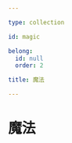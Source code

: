 ```yaml
---

type: collection

id: magic

belong:
  id: null
  order: 2

title: 魔法

---
```


# 魔法

<ShowBreadcrumb />

<ShowResources />
